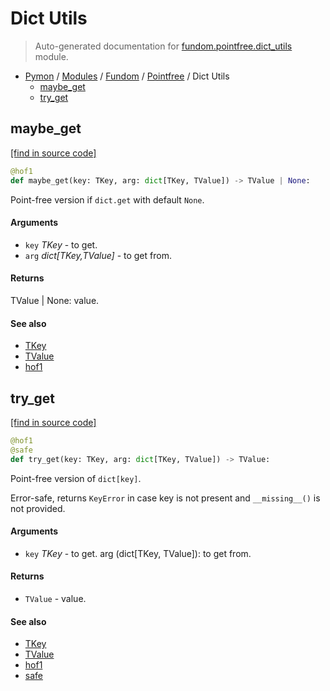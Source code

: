 # Dict Utils

> Auto-generated documentation for [fundom.pointfree.dict_utils](https://github.com/katunilya/pymon/blob/main/fundom/pointfree/dict_utils.py) module.

- [Pymon](../../README.md#-fundom) / [Modules](../../MODULES.md#pymon-modules) / [Fundom](../index.md#fundom) / [Pointfree](index.md#pointfree) / Dict Utils
    - [maybe_get](#maybe_get)
    - [try_get](#try_get)

## maybe_get

[[find in source code]](https://github.com/katunilya/pymon/blob/main/fundom/pointfree/dict_utils.py#L28)

```python
@hof1
def maybe_get(key: TKey, arg: dict[TKey, TValue]) -> TValue | None:
```

Point-free version if `dict.get` with default `None`.

#### Arguments

- `key` *TKey* - to get.
- `arg` *dict[TKey,TValue]* - to get from.

#### Returns

TValue | None: value.

#### See also

- [TKey](#tkey)
- [TValue](#tvalue)
- [hof1](../core.md#hof1)

## try_get

[[find in source code]](https://github.com/katunilya/pymon/blob/main/fundom/pointfree/dict_utils.py#L10)

```python
@hof1
@safe
def try_get(key: TKey, arg: dict[TKey, TValue]) -> TValue:
```

Point-free version of `dict[key]`.

Error-safe, returns `KeyError` in case key is not present and  `__missing__()` is
not provided.

#### Arguments

- `key` *TKey* - to get.
arg (dict[TKey, TValue]): to get from.

#### Returns

- `TValue` - value.

#### See also

- [TKey](#tkey)
- [TValue](#tvalue)
- [hof1](../core.md#hof1)
- [safe](../result.md#safe)
